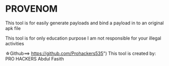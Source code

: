 # PROVENOM
This tool is for easily generate payloads and bind a payload in to an original apk file  

This tool is for only education purpose
I am not responsible for your illegal activities

☆Github==> https://github.com/Prohackers535")
This tool is created by:
                     PRO HACKERS
                     Abdul Fasith
